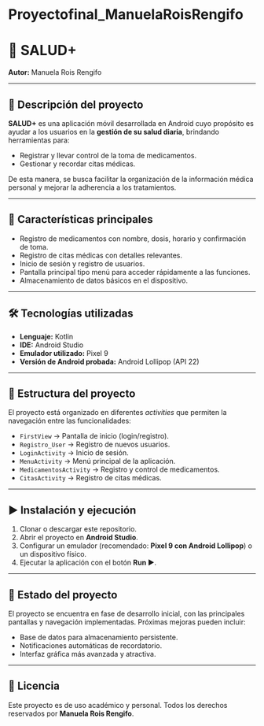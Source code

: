 # Proyectofinal_ManuelaRoisRengifo

# 📱 SALUD+

**Autor:** Manuela Rois Rengifo  

---

## 📖 Descripción del proyecto
**SALUD+** es una aplicación móvil desarrollada en Android cuyo propósito es ayudar a los usuarios en la **gestión de su salud diaria**, brindando herramientas para:  

- Registrar y llevar control de la toma de medicamentos.  
- Gestionar y recordar citas médicas.  

De esta manera, se busca facilitar la organización de la información médica personal y mejorar la adherencia a los tratamientos.  

---

## 🚀 Características principales
- Registro de medicamentos con nombre, dosis, horario y confirmación de toma.  
- Registro de citas médicas con detalles relevantes.  
- Inicio de sesión y registro de usuarios.  
- Pantalla principal tipo menú para acceder rápidamente a las funciones.  
- Almacenamiento de datos básicos en el dispositivo.  

---

## 🛠️ Tecnologías utilizadas
- **Lenguaje:** Kotlin  
- **IDE:** Android Studio  
- **Emulador utilizado:** Pixel 9  
- **Versión de Android probada:** Android Lollipop (API 22)  

---

## 📂 Estructura del proyecto
El proyecto está organizado en diferentes *activities* que permiten la navegación entre las funcionalidades:  

- `FirstView` → Pantalla de inicio (login/registro).  
- `Registro_User` → Registro de nuevos usuarios.  
- `LoginActivity` → Inicio de sesión.  
- `MenuActivity` → Menú principal de la aplicación.  
- `MedicamentosActivity` → Registro y control de medicamentos.  
- `CitasActivity` → Registro de citas médicas.  

---

## ▶️ Instalación y ejecución
1. Clonar o descargar este repositorio.  
2. Abrir el proyecto en **Android Studio**.  
3. Configurar un emulador (recomendado: **Pixel 9 con Android Lollipop**) o un dispositivo físico.  
4. Ejecutar la aplicación con el botón **Run ▶️**.  

---

## 📌 Estado del proyecto
El proyecto se encuentra en fase de desarrollo inicial, con las principales pantallas y navegación implementadas. Próximas mejoras pueden incluir:  
- Base de datos para almacenamiento persistente.  
- Notificaciones automáticas de recordatorio.  
- Interfaz gráfica más avanzada y atractiva.  

---

## 📄 Licencia
Este proyecto es de uso académico y personal. Todos los derechos reservados por **Manuela Rois Rengifo**.

